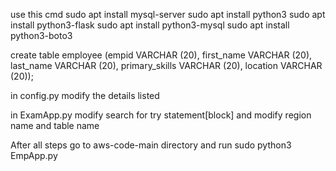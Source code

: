 use this cmd
sudo apt install mysql-server
sudo apt install python3
sudo apt install python3-flask
sudo apt install python3-mysql
sudo apt install python3-boto3

create table employee (empid VARCHAR (20), first_name VARCHAR (20), last_name VARCHAR (20), primary_skills VARCHAR (20), location VARCHAR (20));

in config.py modify the details listed

in ExamApp.py modify search for try statement[block] and modify region name and table name

After all steps go to aws-code-main directory and run sudo python3 EmpApp.py 
